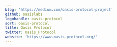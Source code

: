 ```yaml
---
blog: 'https://medium.com/oasis-protocol-project'
github: oasislabs
logohandle: oasis-protocol
sort: oasis-protocol
title: Oasis Protocol
twitter: Oasis_Protocol
website: 'https://www.oasis-protocol.org/'
---
```

